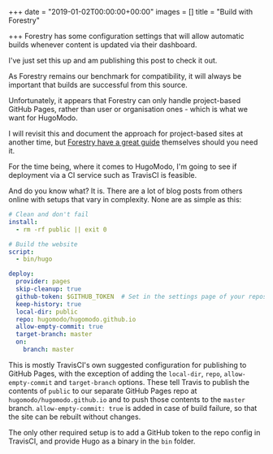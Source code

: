+++
date = "2019-01-02T00:00:00+00:00"
images = []
title = "Build with Forestry"

+++
Forestry has some configuration settings that will allow automatic builds whenever content is updated via their dashboard.

I've just set this up and am publishing this post to check it out.

As Forestry remains our benchmark for compatibility, it will always be important that builds are successful from this source.

Unfortunately, it appears that Forestry can only handle project-based GitHub Pages, rather than user or organisation ones - which is what we want for HugoModo.

I will revisit this and document the approach for project-based sites at another time, but [Forestry have a great guide](https://forestry.io/docs/hosting/github-pages/) themselves should you need it.

For the time being, where it comes to HugoModo, I'm going to see if deployment via a CI service such as TravisCI is feasible.

And do you know what? It is. There are a lot of blog posts from others online with setups that vary in complexity. None are as simple as this:

``` yaml
# Clean and don't fail
install:
  - rm -rf public || exit 0

# Build the website
script:
  - bin/hugo

deploy:
  provider: pages
  skip-cleanup: true
  github-token: $GITHUB_TOKEN  # Set in the settings page of your repository, as a secure variable
  keep-history: true
  local-dir: public
  repo: hugomodo/hugomodo.github.io
  allow-empty-commit: true
  target-branch: master
  on:
    branch: master
```

This is mostly TravisCI's own suggested configuration for publishing to GitHub Pages, with the exception of adding the `local-dir`, `repo`, `allow-empty-commit` and `target-branch` options. These tell Travis to publish the contents of `public` to our separate GitHub Pages repo at `hugomodo/hugomodo.github.io` and to push those contents to the `master` branch. `allow-empty-commit: true` is added in case of build failure, so that the site can be rebuilt without changes.

The only other required setup is to add a GitHub token to the repo config in TravisCI, and provide Hugo as a binary in the `bin` folder.
